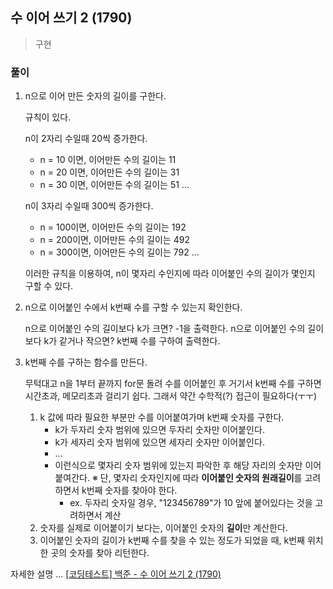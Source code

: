 ## 수 이어 쓰기 2 (1790)
> 구현

### 풀이 

1. n으로 이어 만든 숫자의 길이를 구한다.

    규칙이 있다.

    n이 2자리 수일때 20씩 증가한다. 
    - n = 10 이면, 이어만든 수의 길이는 11
    - n = 20 이면, 이어만든 수의 길이는 31
    - n = 30 이면, 이어만든 수의 길이는 51 ...

    n이 3자리 수일때 300씩 증가한다. 
    - n = 100이면, 이어만든 수의 길이는 192
    - n = 200이면, 이어만든 수의 길이는 492
    - n = 300이면, 이어만든 수의 길이는 792 ...
     
    이러한 규칙을 이용하여, n이 몇자리 수인지에 따라 이어붙인 수의 길이가 몇인지 구할 수 있다. 

2. n으로 이어붙인 수에서 k번째 수를 구할 수 있는지 확인한다. 
   
   n으로 이어붙인 수의 길이보다 k가 크면? -1을 출력한다. 
   n으로 이어붙인 수의 길이보다 k가 같거나 작으면? k번째 수를 구하여 출력한다. 

3. k번째 수를 구하는 함수를 만든다. 

    무턱대고 n을 1부터 끝까지 for문 돌려 수를 이어붙인 후 거기서 k번째 수를 구하면 시간초과, 메모리초과 걸리기 쉽다. 그래서 약간 수학적(?) 접근이 필요하다(ㅜㅜ)

    1. k 값에 따라 필요한 부분만 수를 이어붙여가며 k번째 숫자를 구한다. 
       - k가 두자리 숫자 범위에 있으면 두자리 숫자만 이어붙인다.
       - k가 세자리 숫자 범위에 있으면 세자리 숫자만 이어붙인다.
       - ...
       - 이런식으로 몇자리 숫자 범위에 있는지 파악한 후 해당 자리의 숫자만 이어붙여간다. 
         ※ 단, 몇자리 숫자인지에 따라 **이어붙인 숫자의 원래길이**를 고려하면서 k번째 숫자를 찾아야 한다. 
          - ex. 두자리 숫자일 경우, "123456789"가 10 앞에 붙어있다는 것을 고려하면서 계산
    2. 숫자를 실제로 이어붙이기 보다는, 이어붙인 숫자의 **길이**만 계산한다.
    3. 이어붙인 숫자의 길이가 k번째 수를 찾을 수 있는 정도가 되었을 때, k번째 위치한 곳의 숫자를 찾아 리턴한다. 

자세한 설명 ... [[코딩테스트] 백준 - 수 이어 쓰기 2 (1790)](https://blog.naver.com/diddnjs02/222134497561)